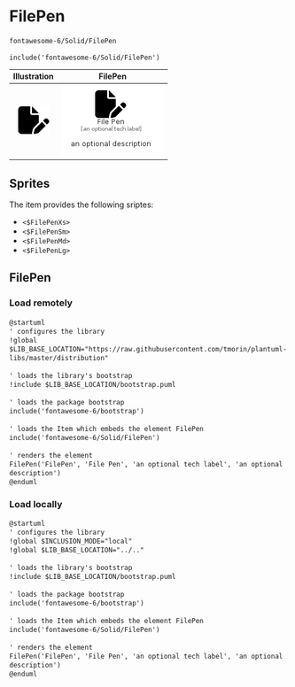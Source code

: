 # FilePen


```text
fontawesome-6/Solid/FilePen
```

```text
include('fontawesome-6/Solid/FilePen')
```



| Illustration | FilePen |
| :---: | :---: |
| ![illustration for Illustration](../../fontawesome-6/Solid/FilePen.png) | ![illustration for FilePen](../../fontawesome-6/Solid/FilePen.Local.png) |



## Sprites
The item provides the following sriptes:

- `<$FilePenXs>`
- `<$FilePenSm>`
- `<$FilePenMd>`
- `<$FilePenLg>`





## FilePen

### Load remotely
```plantuml
@startuml
' configures the library
!global $LIB_BASE_LOCATION="https://raw.githubusercontent.com/tmorin/plantuml-libs/master/distribution"

' loads the library's bootstrap
!include $LIB_BASE_LOCATION/bootstrap.puml

' loads the package bootstrap
include('fontawesome-6/bootstrap')

' loads the Item which embeds the element FilePen
include('fontawesome-6/Solid/FilePen')

' renders the element
FilePen('FilePen', 'File Pen', 'an optional tech label', 'an optional description')
@enduml
```

### Load locally
```plantuml
@startuml
' configures the library
!global $INCLUSION_MODE="local"
!global $LIB_BASE_LOCATION="../.."

' loads the library's bootstrap
!include $LIB_BASE_LOCATION/bootstrap.puml

' loads the package bootstrap
include('fontawesome-6/bootstrap')

' loads the Item which embeds the element FilePen
include('fontawesome-6/Solid/FilePen')

' renders the element
FilePen('FilePen', 'File Pen', 'an optional tech label', 'an optional description')
@enduml
```

